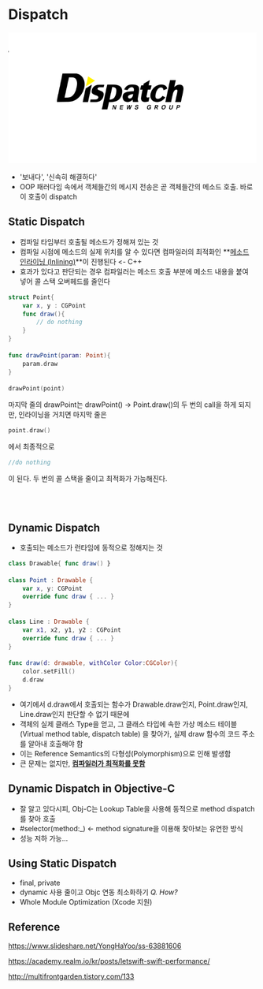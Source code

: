 # Dispatch

![dispatch](./cs_img/dispatch_img/dispatch.png)

- '보내다', '신속히 해결하다'
- OOP 패러다임 속에서 객체들간의 메시지 전송은 곧 객체들간의 메소드 호출. 바로 이 호출이 dispatch



## Static Dispatch

- 컴파일 타임부터 호출될 메소드가 정해져 있는 것
- 컴파일 시점에 메소드의 실제 위치를 알 수 있다면 컴파일러의 최적화인 **<u>메소드 인라이닝 (Inlining)</u>**이 진행된다 <- C++
- 효과가 있다고 판단되는 경우 컴파일러는 메소드 호출 부분에 메소드 내용을 붙여 넣어 콜 스택 오버헤드를 줄인다



```swift
struct Point{
    var x, y : CGPoint
    func draw(){
        // do nothing
    }
}

func drawPoint(param: Point){
    param.draw
}

drawPoint(point)
```

마지막 줄의 drawPoint는 drawPoint() -> Point.draw()의 두 번의 call을 하게 되지만, 인라이닝을 거치면 마지막 줄은

```swift
point.draw()
```

에서 최종적으로 

```swift
//do nothing
```

이 된다. 두 번의 콜 스택을 줄이고 최적화가 가능해진다.

<br></br>

## Dynamic Dispatch

- 호출되는 메소드가 런타임에 동적으로 정해지는 것 

```swift
class Drawable{ func draw() }

class Point : Drawable {
    var x, y: CGPoint
    override func draw { ... }
}

class Line : Drawable {
    var x1, x2, y1, y2 : CGPoint
    override func draw { ... }
}

func draw(d: drawable, withColor Color:CGColor){
    color.setFill()
    d.draw
}
```

- 여기에서 d.draw에서 호출되는 함수가 Drawable.draw인지, Point.draw인지, Line.draw인지 판단할 수 없기 때문에
- 객체의 실제 클래스 Type을 얻고, 그 클래스 타입에 속한 가상 메소드 테이블(Virtual method table, dispatch table) 을 찾아가, 실제 draw 함수의 코드 주소를 알아내 호출해야 함
- 이는 Reference Semantics의 다형성(Polymorphism)으로 인해 발생함
- 큰 문제는 없지만, **<u>컴파일러가 최적화를 못함</u>**



## Dynamic Dispatch in Objective-C

- 잘 알고 있다시피, Obj-C는 Lookup Table을 사용해 동적으로 method dispatch를 찾아 호출
- #selector(method:_) <- method signature을 이용해 찾아보는 유연한 방식
- 성능 저하 가능...



## Using Static Dispatch

- final, private
- dynamic 사용 줄이고 Objc 연동 최소화하기 *Q. How?*
- Whole Module Optimization (Xcode 지원)

 

## Reference

https://www.slideshare.net/YongHaYoo/ss-63881606

https://academy.realm.io/kr/posts/letswift-swift-performance/

http://multifrontgarden.tistory.com/133